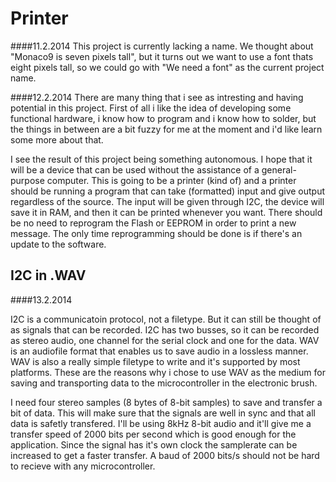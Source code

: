 Printer
=======

####11.2.2014
This project is currently lacking a name. We thought about "Monaco9 is seven pixels tall", but it turns out we want to use a font thats eight pixels tall, so we could go with "We need a font" as the current project name.

####12.2.2014
There are many thing that i see as intresting and having potential in this project. First of all i like the idea of developing some functional hardware, i know how to program and i know how to solder, but the things in between are a bit fuzzy for me at the moment and i'd like learn some more about that.

I see the result of this project being something autonomous. I hope that it will be a device that can be used without the assistance of a general-purpose computer. This is going to be a printer (kind of) and a printer should be running a program that can take (formatted) input and give output regardless of the source. The input will be given through I2C, the device will save it in RAM, and then it can be printed whenever you want. There should be no need to reprogram the Flash or EEPROM in order to print a new message. The only time reprogramming should be done is if there's an update to the software.

I2C in .WAV
-----------
####13.2.2014

I2C is a communicatoin protocol, not a filetype. But it can still be thought of as signals that can be recorded. I2C has two busses, so it can be recorded as stereo audio, one channel for the serial clock and one for the data. WAV is an audiofile format that enables us to save audio in a lossless manner. WAV is also a really simple filetype to write and it's supported by most platforms. These are the reasons why i chose to use WAV as the medium for saving and transporting data to the microcontroller in the electronic brush.

I need four stereo samples (8 bytes of 8-bit samples) to save and transfer a bit of data. This will make sure that the signals are well in sync and that all data is safetly transfered. I'll be using 8kHz 8-bit audio and it'll give me a transfer speed of 2000 bits per second which is good enough for the application. Since the signal has it's own clock the samplerate can be increased to get a faster transfer. A baud of 2000 bits/s should not be hard to recieve with any microcontroller.